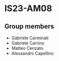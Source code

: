 # IS23-AM08

## Group members
* Gabriele Carminati
* Gabriele Carrino
* Matteo Cenzato
* Alessandro Capellino
